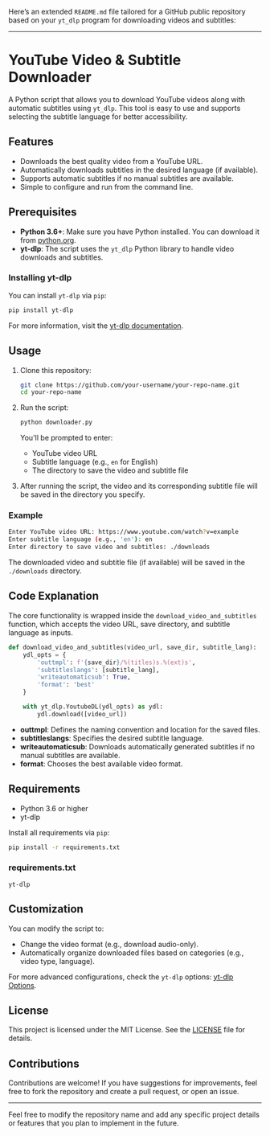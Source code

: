 Here’s an extended `README.md` file tailored for a GitHub public repository based on your `yt_dlp` program for downloading videos and subtitles:

---

# YouTube Video & Subtitle Downloader

A Python script that allows you to download YouTube videos along with automatic subtitles using `yt_dlp`. This tool is easy to use and supports selecting the subtitle language for better accessibility.

## Features

- Downloads the best quality video from a YouTube URL.
- Automatically downloads subtitles in the desired language (if available).
- Supports automatic subtitles if no manual subtitles are available.
- Simple to configure and run from the command line.

## Prerequisites

- **Python 3.6+**: Make sure you have Python installed. You can download it from [python.org](https://www.python.org/downloads/).
- **yt-dlp**: The script uses the `yt_dlp` Python library to handle video downloads and subtitles.

### Installing yt-dlp

You can install `yt-dlp` via `pip`:

```bash
pip install yt-dlp
```

For more information, visit the [yt-dlp documentation](https://github.com/yt-dlp/yt-dlp).

## Usage

1. Clone this repository:

   ```bash
   git clone https://github.com/your-username/your-repo-name.git
   cd your-repo-name
   ```

2. Run the script:

   ```bash
   python downloader.py
   ```

   You'll be prompted to enter:
   - YouTube video URL
   - Subtitle language (e.g., `en` for English)
   - The directory to save the video and subtitle file

3. After running the script, the video and its corresponding subtitle file will be saved in the directory you specify.

### Example

```bash
Enter YouTube video URL: https://www.youtube.com/watch?v=example
Enter subtitle language (e.g., 'en'): en
Enter directory to save video and subtitles: ./downloads
```

The downloaded video and subtitle file (if available) will be saved in the `./downloads` directory.

## Code Explanation

The core functionality is wrapped inside the `download_video_and_subtitles` function, which accepts the video URL, save directory, and subtitle language as inputs.

```python
def download_video_and_subtitles(video_url, save_dir, subtitle_lang):
    ydl_opts = {
        'outtmpl': f'{save_dir}/%(titles)s.%(ext)s',
        'subtitleslangs': [subtitle_lang],
        'writeautomaticsub': True,
        'format': 'best'
    }

    with yt_dlp.YoutubeDL(ydl_opts) as ydl:
        ydl.download([video_url])
```

- **outtmpl**: Defines the naming convention and location for the saved files.
- **subtitleslangs**: Specifies the desired subtitle language.
- **writeautomaticsub**: Downloads automatically generated subtitles if no manual subtitles are available.
- **format**: Chooses the best available video format.

## Requirements

- Python 3.6 or higher
- yt-dlp

Install all requirements via `pip`:

```bash
pip install -r requirements.txt
```

### requirements.txt

```
yt-dlp
```

## Customization

You can modify the script to:
- Change the video format (e.g., download audio-only).
- Automatically organize downloaded files based on categories (e.g., video type, language).

For more advanced configurations, check the `yt-dlp` options: [yt-dlp Options](https://github.com/yt-dlp/yt-dlp#usage-and-options).

## License

This project is licensed under the MIT License. See the [LICENSE](LICENSE) file for details.

## Contributions

Contributions are welcome! If you have suggestions for improvements, feel free to fork the repository and create a pull request, or open an issue.

---

Feel free to modify the repository name and add any specific project details or features that you plan to implement in the future.
